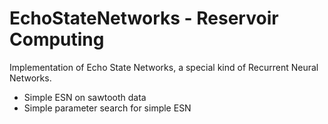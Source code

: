 # EchoStateNetworks - Reservoir Computing
Implementation of Echo State Networks, a special kind of Recurrent Neural Networks.

* Simple ESN on sawtooth data
* Simple parameter search for simple ESN

